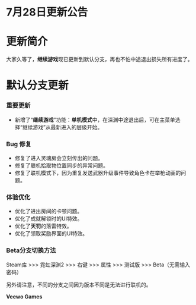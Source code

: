 # 7月28日更新公告

# 更新简介

大家久等了，**继续游戏**现已更新到默认分支，再也不怕中途退出损失所有进度了。

# 默认分支更新

### 重要更新

* 新增了“**继续游戏**”功能：**单机模式**中，在深渊中途退出后，可在主菜单选择“继续游戏”从最新进入的层级开始。
### **Bug 修复**

* 修复了进入灵魂房会立刻传出的问题。
* 修复了联机拾取物位置同步的异常问题。
* 修复了联机模式下，因为重复发送武器升级事件导致角色卡在举枪动画的问题。
### **体验优化**

* 优化了进出房间的卡顿问题。
* 优化了成就解锁时的UI特效。
* 优化了**天罚**的落雷特效。
* 优化了领取奖励界面的UI特效。
### Beta分支切换方法

Steam库 >>> 霓虹深渊2 >>> 右键 >>> 属性 >>> 测试版 >>> Beta（无需输入密码）

另外请注意，不同的分支之间因为版本不同是无法进行联机的。

**Veewo Games**

